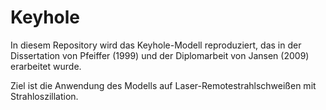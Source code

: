 Keyhole
=======

In diesem Repository wird das Keyhole-Modell reproduziert, das in der Dissertation von Pfeiffer (1999) und der Diplomarbeit von Jansen (2009) erarbeitet wurde.

Ziel ist die Anwendung des Modells auf Laser-Remotestrahlschweißen mit Strahloszillation.
